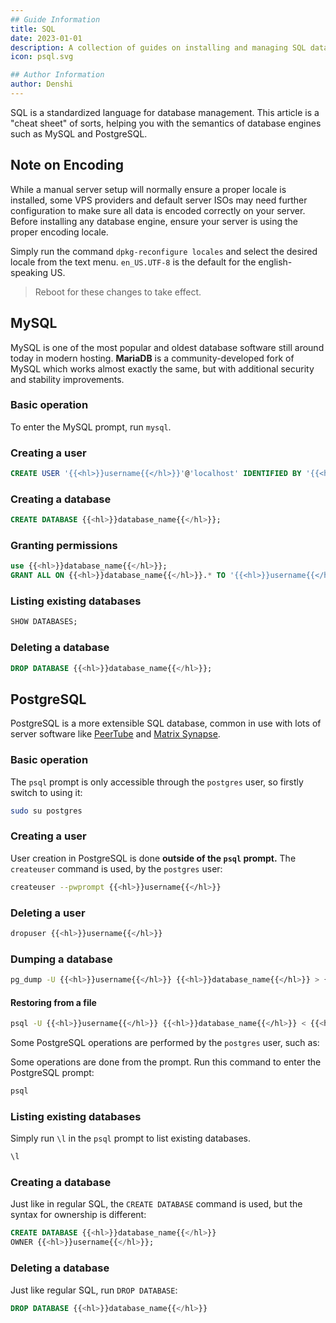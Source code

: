 ```yaml
---
## Guide Information
title: SQL
date: 2023-01-01
description: A collection of guides on installing and managing SQL databases on the server.
icon: psql.svg

## Author Information
author: Denshi
---
```


SQL is a standardized language for database management. This article is a "cheat sheet" of sorts, helping you with the semantics of database engines such as MySQL and PostgreSQL.

## Note on Encoding

While a manual server setup will normally ensure a proper locale is installed, some VPS providers and default server ISOs may need further configuration to make sure all data is encoded correctly on your server. Before installing any database engine, ensure your server is using the proper encoding locale.

Simply run the command `dpkg-reconfigure locales` and select the desired locale from the text menu. `en_US.UTF-8` is the default for the english-speaking US.

> Reboot for these changes to take effect.

## MySQL
MySQL is one of the most popular and oldest database software still around today in modern hosting. **MariaDB** is a community-developed fork of MySQL which works almost exactly the same, but with additional security and stability improvements.

### Basic operation
To enter the MySQL prompt, run `mysql`.

### Creating a user

```sql
CREATE USER '{{<hl>}}username{{</hl>}}'@'localhost' IDENTIFIED BY '{{<hl>}}password{{</hl>}}';
```

### Creating a database

```sql
CREATE DATABASE {{<hl>}}database_name{{</hl>}};
```

### Granting permissions

```sql
use {{<hl>}}database_name{{</hl>}};
GRANT ALL ON {{<hl>}}database_name{{</hl>}}.* TO '{{<hl>}}username{{</hl>}}'@'localhost';
```

### Listing existing databases

```sql
SHOW DATABASES;
```

### Deleting a database

```sql
DROP DATABASE {{<hl>}}database_name{{</hl>}};
```

## PostgreSQL
PostgreSQL is a more extensible SQL database, common in use with lots of server software like [PeerTube](/server/peertube) and [Matrix Synapse](/server/matrix).

### Basic operation
The `psql` prompt is only accessible through the `postgres` user, so firstly switch to using it:

```sh
sudo su postgres
```

### Creating a user
User creation in PostgreSQL is done **outside of the `psql` prompt.** The `createuser` command is used, by the `postgres` user:

```sh
createuser --pwprompt {{<hl>}}username{{</hl>}}
```

### Deleting a user

```sh
dropuser {{<hl>}}username{{</hl>}}
```

### Dumping a database

```sh
pg_dump -U {{<hl>}}username{{</hl>}} {{<hl>}}database_name{{</hl>}} > {{<hl>}}file.sql{{</hl>}}
```

#### Restoring from a file

```sh
psql -U {{<hl>}}username{{</hl>}} {{<hl>}}database_name{{</hl>}} < {{<hl>}}file.sql{{</hl>}}
```
Some PostgreSQL operations are performed by the `postgres` user, such as:

Some operations are done from the prompt. Run this command to enter the PostgreSQL prompt:

```sh
psql
```

### Listing existing databases

Simply run `\l` in the `psql` prompt to list existing databases.

```sql
\l
```

### Creating a database

Just like in regular SQL, the `CREATE DATABASE` command is used, but the syntax for ownership is different:

```sql
CREATE DATABASE {{<hl>}}database_name{{</hl>}}
OWNER {{<hl>}}username{{</hl>}};
```

### Deleting a database

Just like regular SQL, run `DROP DATABASE`:

```sql
DROP DATABASE {{<hl>}}database_name{{</hl>}}

